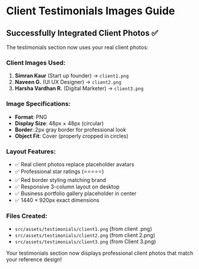 # Client Testimonials Images Guide

## Successfully Integrated Client Photos ✅

The testimonials section now uses your real client photos:

### Client Images Used:
1. **Simran Kaur** (Start up founder) → `client1.png`
2. **Naveen G.** (UI UX Designer) → `client2.png`  
3. **Harsha Vardhan R.** (Digital Marketer) → `client3.png`

### Image Specifications:
- **Format**: PNG
- **Display Size**: 48px × 48px (circular)
- **Border**: 2px gray border for professional look
- **Object Fit**: Cover (properly cropped in circles)

### Layout Features:
- ✅ Real client photos replace placeholder avatars
- ✅ Professional star ratings (⭐⭐⭐⭐⭐)
- ✅ Red border styling matching brand
- ✅ Responsive 3-column layout on desktop
- ✅ Business portfolio gallery placeholder in center
- ✅ 1440 × 920px exact dimensions

### Files Created:
- `src/assets/testimonials/client1.png` (from client .png)
- `src/assets/testimonials/client2.png` (from client 2.png)
- `src/assets/testimonials/client3.png` (from Client 3.png)

Your testimonials section now displays professional client photos that match your reference design!